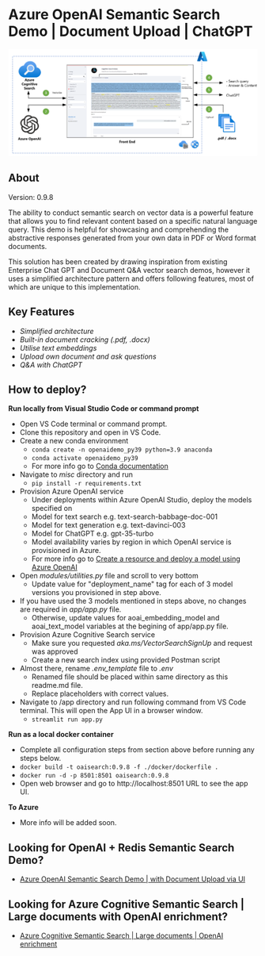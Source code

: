 # Azure OpenAI Semantic Search Demo | Document Upload | ChatGPT

![](images/arch_cogsearch.png)

## About

Version: 0.9.8

The ability to conduct semantic search on vector data is a powerful feature that allows you to find relevant content based on a specific natural language query. This demo is helpful for showcasing and comprehending the abstractive responses generated from your own data in PDF or Word format documents.

This solution has been created by drawing inspiration from existing Enterprise Chat GPT and Document Q&A vector search demos, however it uses a simplified architecture pattern and offers following features, most of which are unique to this implementation.

## Key Features
- _Simplified architecture_
- _Built-in document cracking (.pdf, .docx)_
- _Utilise text embeddings_
- _Upload own document and ask questions_
- _Q&A with ChatGPT_

## How to deploy?
**Run locally from Visual Studio Code or command prompt**
- Open VS Code terminal or command prompt.
- Clone this repository and open in VS Code.
- Create a new conda environment
    - ```conda create -n openaidemo_py39 python=3.9 anaconda```
    - ```conda activate openaidemo_py39```
    - For more info go to [Conda documentation](https://conda.io/projects/conda/en/latest/user-guide/tasks/manage-python.html) 
- Navigate to _misc_ directory and run 
    - ```pip install -r requirements.txt```
- Provision Azure OpenAI service
    - Under deployments within Azure OpenAI Studio, deploy the models specified on 
    - Model for text search e.g. text-search-babbage-doc-001
    - Model for text generation e.g. text-davinci-003
    - Model for ChatGPT e.g. gpt-35-turbo
    - Model availability varies by region in which OpenAI service is provisioned in Azure.
    - For more info go to [Create a resource and deploy a model using Azure OpenAI](https://learn.microsoft.com/en-us/azure/cognitive-services/openai/how-to/create-resource)
- Open _modules/utilities.py_ file and scroll to very bottom
    - Update value for "deployment_name" tag for each of 3 model versions you provisioned in step above.
- If you have used the 3 models mentioned in steps above, no changes are required in _app/app.py_ file.
    - Otherwise, update values for aoai_embedding_model and aoai_text_model variables at the begining of app/app.py file.
- Provision Azure Cognitive Search service
    - Make sure you requested _aka.ms/VectorSearchSignUp_ and request was approved
    - Create a new search index using provided Postman script   
- Almost there, rename _.env_template_ file to _.env_ 
    - Renamed file should be placed  within same directory as this readme.md file. 
    - Replace placeholders with correct values.    
- Navigate to /app directory and run following command from VS Code terminal. This will open the App UI in a browser window.
    - ```streamlit run app.py```

**Run as a local docker container**
- Complete all configuration steps from section above before running any steps below.
- ```docker build -t oaisearch:0.9.8 -f ./docker/dockerfile .```
- ```docker run -d -p 8501:8501 oaisearch:0.9.8```
- Open web browser and go to http://localhost:8501 URL to see the app UI.

**To Azure**
- More info will be added soon.

## Looking for OpenAI + Redis Semantic Search Demo?
- [Azure OpenAI Semantic Search Demo | with Document Upload via UI](https://github.com/MaheshSQL/openai-vector-search-demo)

## Looking for Azure Cognitive Semantic Search | Large documents with OpenAI enrichment?
- [Azure Cognitive Semantic Search | Large documents | OpenAI enrichment](https://github.com/MaheshSQL/cognitive-semantic-search-openai-accelerator)

